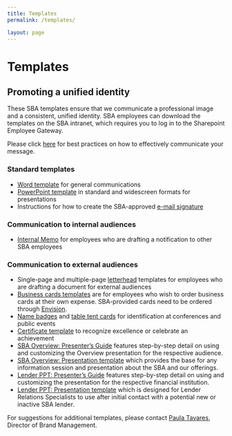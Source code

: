 ```yaml
---
title: Templates
permalink: /templates/

layout: page
---
```


# Templates

## Promoting a unified identity

These SBA templates ensure that we communicate a professional image and a consistent, unified identity. SBA employees can download the templates on the SBA intranet, which requires you to log in to the Sharepoint Employee Gateway.

Please click [here](https://sba123.sharepoint.com/offices/OMCS/Documents/Index%20Page/Need%20Help%20Developing%20Materials/SBA%20Brand%20Training%20for%20Program%20Offices%20Update-4.pdf) for best practices on how to effectively communicate your message.

### Standard templates
* [Word template](https://sba123.sharepoint.com/offices/OMCS/Pages/WordTemplate.aspx) for general communications
* [PowerPoint template](https://sba123.sharepoint.com/offices/OMCS/Pages/PowerpointTemplate.aspx) in standard and widescreen formats for presentations
* Instructions for how to create the SBA-approved [e-mail signature](https://sba123.sharepoint.com/offices/OMCS/Documents/EmailSignatureInstructions.docx)


### Communication to internal audiences 
* [Internal Memo](https://sba123.sharepoint.com/offices/OMCS/Documents/Template/SBA-Memo-Template.docx) for employees who are drafting a notification to other SBA employees

### Communication to external audiences 
* Single-page and multiple-page [letterhead](https://sba123.sharepoint.com/offices/OMCS/Pages/Letterhead-Template.aspx) templates for employees who are drafting a document for external audiences
* [Business cards templates](https://sba123.sharepoint.com/offices/OMCS/Pages/SBABusinessCards.aspx) are for employees who wish to order business cards at their own expense. SBA-provided cards need to be ordered through [Envision](https://envisionprintservices.com/).
* [Name badges](https://sba123.sharepoint.com/offices/OMCS/Pages/SBANameBadge.aspx) and [table tent cards](https://sba123.sharepoint.com/offices/OMCS/Documents/Template/SBA-Table-Tent-v2.pdf) for identification at conferences and public events
* [Certificate template](https://sba123.sharepoint.com/offices/OMCS/Documents/Index%20Page/What's%20New%20in%20Marketing/SBA-Certificate-FINAL-Editable.pdf) to recognize excellence or celebrate an achievement
* [SBA Overview: Presenter’s Guide](https://na01.safelinks.protection.outlook.com/?url=https%3A%2F%2Fsba123.sharepoint.com%2F%3Ab%3A%2Fr%2Fsites%2Fpwa%2FSBA%2520Rebranding%2520Project%2FShared%2520Documents%2FFinal%2520New%2520Brand%2520Marketing%2520Files%2FPresenter%2527s%2520Guide%2520-%2520SBA%2520Overview%2520PPT%2520-%2520FINAL.pdf%3Fcsf%3D1%26e%3Dhk8RyN&data=02%7C01%7CWilliam.Rollins%40sba.gov%7C1851cbb438c745ff2cbf08d64416782c%7C3c89fd8a7f684667aa1541ebf2208961%7C1%7C0%7C636771260634159847&sdata=0ZFm%2FhaMFjDd71IP4b%2FHD9ZcWIDaZYPZdV1MyQ55U6A%3D&reserved=0) features step-by-step detail on using and customizing the Overview presentation for the respective audience.
* [SBA Overview: Presentation template](https://na01.safelinks.protection.outlook.com/?url=https%3A%2F%2Fsba123.sharepoint.com%2Fsites%2Fpwa%2FSBA%2520Rebranding%2520Project%2FShared%2520Documents%2FFinal%2520New%2520Brand%2520Marketing%2520Files%2FSBA%2520Overview%2520PPT%2520-%2520EDS%2520Engagement%2520Toolkit%2520-%2520v3%2520-%25209.18.18.pptx%3Fd%3Dwa84247b40a33427791590821c89e50f5&data=02%7C01%7CWilliam.Rollins%40sba.gov%7Cf975be97074045e5845008d643fb168b%7C3c89fd8a7f684667aa1541ebf2208961%7C1%7C0%7C636771143038638296&sdata=%2F4TLBCme3jnqUz0gvyKSGbLwf6W1vZGlPMVNh%2FEIunQ%3D&reserved=0) which provides the base for any information session and presentation about the SBA and our offerings.
* [Lender PPT: Presenter’s Guide](https://na01.safelinks.protection.outlook.com/?url=https%3A%2F%2Fsba123.sharepoint.com%2Foffices%2FOMCS%2FDocuments%2FProgram%2520Specific%2520Materials%2FPresenter%27s%2520Guide_Lender%2520PowerPoint_FINAL_11_6_2018.pdf&data=02%7C01%7CWilliam.Rollins%40sba.gov%7Cf975be97074045e5845008d643fb168b%7C3c89fd8a7f684667aa1541ebf2208961%7C1%7C0%7C636771143038648301&sdata=bTnYNo%2FBxMnsz88PcAbAbhW3%2FWDEJG2bvaoNqWWOZ1U%3D&reserved=0) features step-by-step detail on using and customizing the presentation for the respective financial institution.
* [Lender PPT: Presentation template](https://na01.safelinks.protection.outlook.com/?url=https%3A%2F%2Fsba123.sharepoint.com%2Foffices%2FOMCS%2FDocuments%2FProgram%2520Specific%2520Materials%2FLender%2520Presentation_FINAL_11_5_2018.pptx&data=02%7C01%7CWilliam.Rollins%40sba.gov%7Cf975be97074045e5845008d643fb168b%7C3c89fd8a7f684667aa1541ebf2208961%7C1%7C0%7C636771143038648301&sdata=UyT2rysdmXz8Wd%2BT4OhVXOHQ6jMmZ2xmFnwGWRXtT7E%3D&reserved=0) which is designed for Lender Relations Specialists to use after initial contact with a potential new or inactive SBA lender.

For suggestions for additional templates, please contact [Paula Tavares](mailto:paula.tavares@sba.gov), Director of Brand Management.
